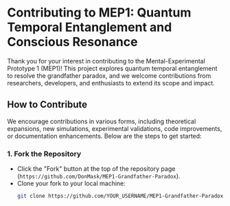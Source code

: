 # Contributing to MEP1: Quantum Temporal Entanglement and Conscious Resonance

Thank you for your interest in contributing to the Mental-Experimental Prototype 1 (MEP1)! This project explores quantum temporal entanglement to resolve the grandfather paradox, and we welcome contributions from researchers, developers, and enthusiasts to extend its scope and impact.

## How to Contribute

We encourage contributions in various forms, including theoretical expansions, new simulations, experimental validations, code improvements, or documentation enhancements. Below are the steps to get started:

### 1. Fork the Repository
- Click the "Fork" button at the top of the repository page (`https://github.com/DonMask/MEP1-Grandfather-Paradox`).
- Clone your fork to your local machine:
  ```bash
  git clone https://github.com/YOUR_USERNAME/MEP1-Grandfather-Paradox.git
